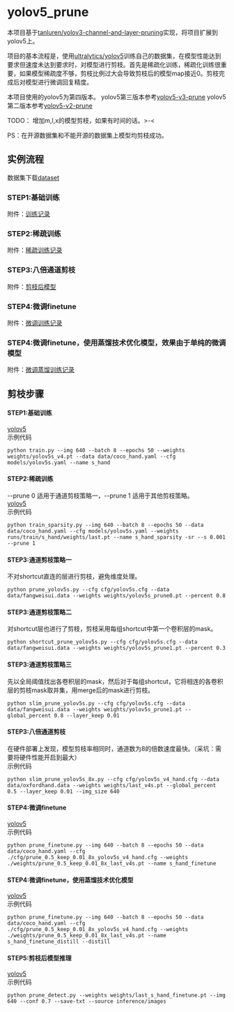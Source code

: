 # yolov5_prune
本项目基于[tanluren/yolov3-channel-and-layer-pruning](https://github.com/tanluren/yolov3-channel-and-layer-pruning)实现，将项目扩展到yolov5上。

项目的基本流程是，使用[ultralytics/yolov5](https://github.com/ultralytics/yolov5)训练自己的数据集，在模型性能达到要求但速度未达到要求时，对模型进行剪枝。首先是稀疏化训练，稀疏化训练很重要，如果模型稀疏度不够，剪枝比例过大会导致剪枝后的模型map接近0。剪枝完成后对模型进行微调回复精度。

本项目使用的yolov5为第四版本。
yolov5第三版本参考[yolov5-v3-prune](https://github.com/ZJU-lishuang/yolov5_prune/tree/v3)
yolov5第二版本参考[yolov5-v2-prune](https://github.com/ZJU-lishuang/yolov5_prune/tree/v2)

TODO： 增加m,l,x的模型剪枝，如果有时间的话。>-<

PS：在开源数据集和不能开源的数据集上模型均剪枝成功。

## 实例流程
数据集下载[dataset](http://www.robots.ox.ac.uk/~vgg/data/hands/downloads/hand_dataset.tar.gz)<br>
### STEP1:基础训练 
附件：[训练记录](https://drive.google.com/drive/folders/1v0HZYBhU6d4M2hvEfjia76wYbQlaFz_f?usp=sharing)<br>
### STEP2:稀疏训练     
附件：[稀疏训练记录](https://drive.google.com/drive/folders/1tJaeSOzQlyrx1l22hhop8G3ZuKshm8rp?usp=sharing)<br>
### STEP3:八倍通道剪枝  
附件：[剪枝后模型](https://drive.google.com/drive/folders/1V5nA6oGXX43bagpO3cJIFpI0zjAOzt0p?usp=sharing)<br>
### STEP4:微调finetune 
附件：[微调训练记录](https://drive.google.com/drive/folders/1vT_pN_XlMBniF9YXaPj2KeCNZitxYFLA?usp=sharing)<br>
### STEP4:微调finetune，使用蒸馏技术优化模型，效果由于单纯的微调模型 
附件：[微调蒸馏训练记录](https://drive.google.com/drive/folders/1T3SGh0FjyjxDckFcKVxpxQHF2XzZ-gfN?usp=sharing)<br>

## 剪枝步骤
#### STEP1:基础训练
[yolov5](https://github.com/ZJU-lishuang/yolov5-v4) <br>
示例代码 <br>
```
python train.py --img 640 --batch 8 --epochs 50 --weights weights/yolov5s_v4.pt --data data/coco_hand.yaml --cfg models/yolov5s.yaml --name s_hand
```

#### STEP2:稀疏训练
--prune 0 适用于通道剪枝策略一，--prune 1 适用于其他剪枝策略。<br>
[yolov5](https://github.com/ZJU-lishuang/yolov5-v4)<br>
示例代码<br>
```
python train_sparsity.py --img 640 --batch 8 --epochs 50 --data data/coco_hand.yaml --cfg models/yolov5s.yaml --weights runs/train/s_hand/weights/last.pt --name s_hand_sparsity -sr --s 0.001 --prune 1
```

#### STEP3:通道剪枝策略一
不对shortcut直连的层进行剪枝，避免维度处理。<br>
```
python prune_yolov5s.py --cfg cfg/yolov5s.cfg --data data/fangweisui.data --weights weights/yolov5s_prune0.pt --percent 0.8
```

#### STEP3:通道剪枝策略二
对shortcut层也进行了剪枝，剪枝采用每组shortcut中第一个卷积层的mask。<br>
```
python shortcut_prune_yolov5s.py --cfg cfg/yolov5s.cfg --data data/fangweisui.data --weights weights/yolov5s_prune1.pt --percent 0.3
```

#### STEP3:通道剪枝策略三
先以全局阈值找出各卷积层的mask，然后对于每组shortcut，它将相连的各卷积层的剪枝mask取并集，用merge后的mask进行剪枝。<br>
```
python slim_prune_yolov5s.py --cfg cfg/yolov5s.cfg --data data/fangweisui.data --weights weights/yolov5s_prune1.pt --global_percent 0.8 --layer_keep 0.01
```

#### STEP3:八倍通道剪枝
在硬件部署上发现，模型剪枝率相同时，通道数为8的倍数速度最快。（采坑：需要将硬件性能开启到最大）<br>
示例代码<br>
```
python slim_prune_yolov5s_8x.py --cfg cfg/yolov5s_v4_hand.cfg --data data/oxfordhand.data --weights weights/last_v4s.pt --global_percent 0.5 --layer_keep 0.01 --img_size 640
```

#### STEP4:微调finetune
[yolov5](https://github.com/ZJU-lishuang/yolov5-v4)<br>
示例代码<br>
```
python prune_finetune.py --img 640 --batch 8 --epochs 50 --data data/coco_hand.yaml --cfg ./cfg/prune_0.5_keep_0.01_8x_yolov5s_v4_hand.cfg --weights ./weights/prune_0.5_keep_0.01_8x_last_v4s.pt --name s_hand_finetune
```

#### STEP4:微调finetune，使用蒸馏技术优化模型
[yolov5](https://github.com/ZJU-lishuang/yolov5-v4)<br>
示例代码<br>
```
python prune_finetune.py --img 640 --batch 8 --epochs 50 --data data/coco_hand.yaml --cfg ./cfg/prune_0.5_keep_0.01_8x_yolov5s_v4_hand.cfg --weights ./weights/prune_0.5_keep_0.01_8x_last_v4s.pt --name s_hand_finetune_distill --distill
```

#### STEP5:剪枝后模型推理
[yolov5](https://github.com/ZJU-lishuang/yolov5-v4)<br>
示例代码<br>
```shell
python prune_detect.py --weights weights/last_s_hand_finetune.pt --img  640 --conf 0.7 --save-txt --source inference/images
```


